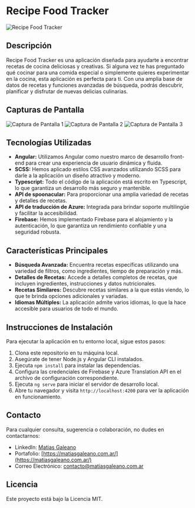 # Recipe Food Tracker

![Recipe Food Tracker](https://raw.githubusercontent.com/matigaleanodev/cookingRecipes/main/src/assets/images/logo.png)

## Descripción

Recipe Food Tracker es una aplicación diseñada para ayudarte a encontrar recetas de cocina deliciosas y creativas. Si alguna vez te has preguntado qué cocinar para una comida especial o simplemente quieres experimentar en la cocina, esta aplicación es perfecta para ti. Con una amplia base de datos de recetas y funciones avanzadas de búsqueda, podrás descubrir, planificar y disfrutar de nuevas delicias culinarias.

## Capturas de Pantalla

![Captura de Pantalla 1](https://raw.githubusercontent.com/matigaleanodev/cookingRecipes/main/src/assets/screenshots/screen-1.png)
![Captura de Pantalla 2](https://raw.githubusercontent.com/matigaleanodev/cookingRecipes/main/src/assets/screenshots/screen-2.png)
![Captura de Pantalla 3](https://raw.githubusercontent.com/matigaleanodev/cookingRecipes/main/src/assets/screenshots/screen-3.png)

## Tecnologías Utilizadas

- **Angular:** Utilizamos Angular como nuestro marco de desarrollo front-end para crear una experiencia de usuario dinámica y fluida.
- **SCSS:** Hemos aplicado estilos CSS avanzados utilizando SCSS para darle a la aplicación un diseño atractivo y moderno.
- **Typescript:** Todo el código de la aplicación está escrito en Typescript, lo que garantiza un desarrollo más seguro y mantenible.
- **API de spoonacular:** Para proporcionar una amplia variedad de recetas y detalles de recetas.
- **API de traducción de Azure:** Integrada para brindar soporte multilingüe y facilitar la accesibilidad.
- **Firebase:** Hemos implementado Firebase para el alojamiento y la autenticación, lo que garantiza un rendimiento confiable y una seguridad robusta.

## Características Principales

- **Búsqueda Avanzada:** Encuentra recetas específicas utilizando una variedad de filtros, como ingredientes, tiempo de preparación y más.
- **Detalles de Recetas:** Accede a detalles completos de recetas, que incluyen ingredientes, instrucciones y datos nutricionales.
- **Recetas Similares:** Descubre recetas similares a la que estás viendo, lo que te brinda opciones adicionales y variadas.
- **Idiomas Múltiples:** La aplicación admite varios idiomas, lo que la hace accesible para usuarios de todo el mundo.

## Instrucciones de Instalación

Para ejecutar la aplicación en tu entorno local, sigue estos pasos:

1. Clona este repositorio en tu máquina local.
2. Asegúrate de tener Node.js y Angular CLI instalados.
3. Ejecuta `npm install` para instalar las dependencias.
4. Configura las credenciales de Firebase y Azure Translation API en el archivo de configuración correspondiente.
5. Ejecuta `ng serve` para iniciar el servidor de desarrollo local.
6. Abre tu navegador y visita `http://localhost:4200` para ver la aplicación en funcionamiento.

## Contacto

Para cualquier consulta, sugerencia o colaboración, no dudes en contactarnos:

- LinkedIn: [Matias Galeano](https://linkedin.com/in/matigaleanodev/)
- Portafolio: [https://matiasgaleano.com.ar/](https://matiasgaleano.com.ar/)
- Correo Electrónico: [contacto@matiasgaleano.com.ar](mailto:contacto@matiasgaleano.com.ar)

## Licencia

Este proyecto está bajo la Licencia MIT.
